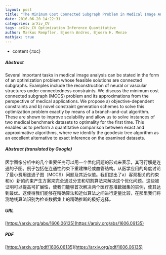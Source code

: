 ```yaml
---
layout: post
title: "The Minimum Cost Connected Subgraph Problem in Medical Image Analysis"
date: 2016-06-20 14:22:31
categories: arXiv_CV
tags: arXiv_CV Optimization Inference Quantitative
author: Markus Rempfler, Bjoern Andres, Bjoern H. Menze
mathjax: true
---
```


* content
{:toc}

##### Abstract
Several important tasks in medical image analysis can be stated in the form of an optimization problem whose feasible solutions are connected subgraphs. Examples include the reconstruction of neural or vascular structures under connectedness constraints. We discuss the minimum cost connected subgraph (MCCS) problem and its approximations from the perspective of medical applications. We propose a) objective-dependent constraints and b) novel constraint generation schemes to solve this optimization problem exactly by means of a branch-and-cut algorithm. These are shown to improve scalability and allow us to solve instances of two medical benchmark datasets to optimality for the first time. This enables us to perform a quantitative comparison between exact and approximative algorithms, where we identify the geodesic tree algorithm as an excellent alternative to exact inference on the examined datasets.

##### Abstract (translated by Google)
医学图像分析中的几个重要任务可以用一个优化问题的形式来表示，其可行解是连通的子图。例子包括在连通性约束下重建神经或血管结构。从医学应用的角度讨论了最小费用连通子图（MCCS）问题及其近似值。我们提出了a）客观相关的约束和b）新的约束产生方案来完全通过分支和切割算法来解决这个优化问题。这些被证明可以提高可扩展性，使我们能够首次解决两个医疗基准数据集的实例，使其达到最优。这使得我们能够在精确算法和近似算法之间进行定量比较，在那里我们将测地线算法识别为检查数据集上的精确推断的极好选择。

##### URL
[https://arxiv.org/abs/1606.06135](https://arxiv.org/abs/1606.06135)

##### PDF
[https://arxiv.org/pdf/1606.06135](https://arxiv.org/pdf/1606.06135)


